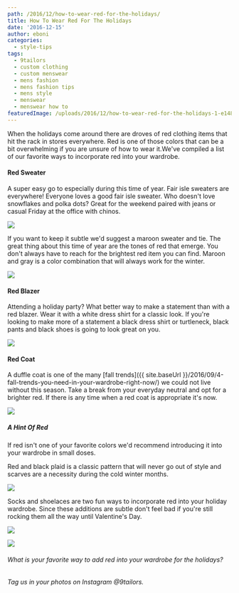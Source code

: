```yaml
---
path: /2016/12/how-to-wear-red-for-the-holidays/
title: How To Wear Red For The Holidays
date: '2016-12-15'
author: eboni
categories:
  - style-tips
tags:
  - 9tailors
  - custom clothing
  - custom menswear
  - mens fashion
  - mens fashion tips
  - mens style
  - menswear
  - menswear how to
featuredImage: /uploads/2016/12/how-to-wear-red-for-the-holidays-1-e1481823492819.jpg
---
```

When the holidays come around there are droves of red clothing items that hit the rack in stores everywhere. Red is one of those colors that can be a bit overwhelming if you are unsure of how to wear it.We've compiled a list of our favorite ways to incorporate red into your wardrobe.

#### **Red Sweater**

A super easy go to especially during this time of year. Fair isle sweaters are everywhere! Everyone loves a good fair isle sweater. Who doesn't love snowflakes and polka dots? Great for the weekend paired with jeans or casual Friday at the office with chinos.

![](https://s-media-cache-ak0.pinimg.com/564x/5d/03/1b/5d031bb31f197a7f24dba075474e9c8c.jpg)

If you want to keep it subtle we'd suggest a maroon sweater and tie. The great thing about this time of year are the tones of red that emerge. You don't always have to reach for the brightest red item you can find. Maroon and gray is a color combination that will always work for the winter.

![](https://s-media-cache-ak0.pinimg.com/564x/dd/c9/d5/ddc9d58d685f31e5e24ccf1778b5e488.jpg)

#### **Red Blazer**

Attending a holiday party? What better way to make a statement than with a red blazer. Wear it with a white dress shirt for a classic look. If you're looking to make more of a statement a black dress shirt or turtleneck, black pants and black shoes is going to look great on you.

![](https://s-media-cache-ak0.pinimg.com/564x/b3/4d/04/b34d0432a138bdd14eb301a04e6da490.jpg)

#### **Red Coat**

A duffle coat is one of the many [fall trends]({{ site.baseUrl }}/2016/09/4-fall-trends-you-need-in-your-wardrobe-right-now/) we could not live without this season. Take a break from your everyday neutral and opt for a brighter red. If there is any time when a red coat is appropriate it's now.

![](https://s-media-cache-ak0.pinimg.com/564x/06/7a/04/067a04f7cc2d95d0245e26fe6a8fd867.jpg)

##### **A Hint Of Red**

If red isn't one of your favorite colors we'd recommend introducing it into your wardrobe in small doses.

Red and black plaid is a classic pattern that will never go out of style and scarves are a necessity during the cold winter months.

![](https://s-media-cache-ak0.pinimg.com/564x/0b/aa/c6/0baac60640b70ba0af7b827d32ae3716.jpg)

Socks and shoelaces are two fun ways to incorporate red into your holiday wardrobe. Since these additions are subtle don't feel bad if you're still rocking them all the way until Valentine's Day.

![](https://s-media-cache-ak0.pinimg.com/564x/27/48/e0/2748e0f83879d8e1692df3d8ea91c6d3.jpg)

![](https://s-media-cache-ak0.pinimg.com/originals/cf/0c/19/cf0c19f41ef83961a3f0e0e62b86011c.jpg)

###### What is your favorite way to add red into your wardrobe for the holidays?

_Tag us in your photos on Instagram @9tailors._